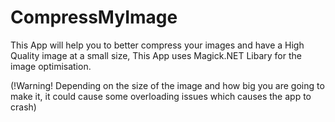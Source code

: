 # CompressMyImage
This App will help you to better compress your images and have a High Quality image at a small size, This App uses Magick.NET Libary for the image optimisation.

(!Warning! Depending on the size of the image and how big you are going to make it, it could cause some overloading issues which causes the app to crash)
